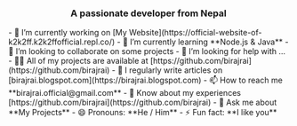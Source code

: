 <h3 align="center">A passionate developer from Nepal</h3>
- 🔭 I’m currently working on [My Website](https://official-website-of-k2k2ff.k2k2ffofficial.repl.co/)
- 🌱 I’m currently learning  **Node.js & Java**
- 👯 I’m looking to collaborate on some projects
- 🤔 I’m looking for help with ...
- 👨‍💻 All of my projects are available at [https://github.com/birajrai](https://github.com/birajrai)
- 📝 I regularly write articles on [birajrai.blogspot.com](https://birajrai.blogspot.com)
- 📫 How to reach me **birajrai.official@gmail.com**
- 📄 Know about my experiences [https://github.com/birajrai](https://github.com/birajrai)
- 💬 Ask me about **My Projects**
- 😄 Pronouns: **He / Him**
- ⚡ Fun fact: **I like you**

